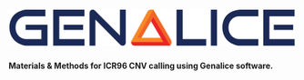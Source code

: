 # ![Genalice](images/GENALICE_COR_logo-RGB.jpg)

#### Materials & Methods for ICR96 CNV calling using Genalice software.

